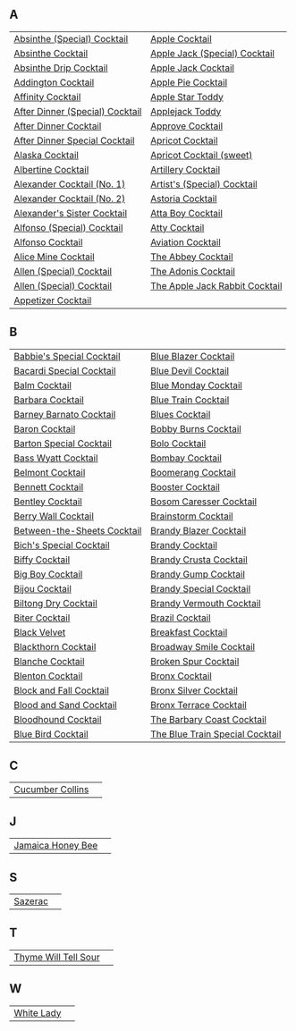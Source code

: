 ## A
|||
|-|-|
| [Absinthe (Special) Cocktail](recipes/absinthecocktailspecial.yaml) | [Apple Cocktail](recipes/apple.yaml) |
| [Absinthe Cocktail](recipes/absinthecocktail.yaml) | [Apple Jack (Special) Cocktail](recipes/applejackspecial.yaml) |
| [Absinthe Drip Cocktail](recipes/absinthedrinkcocktail.yaml) | [Apple Jack Cocktail](recipes/applejack.yaml) |
| [Addington Cocktail](recipes/addington.yaml) | [Apple Pie Cocktail](recipes/applepie.yaml) |
| [Affinity Cocktail](recipes/affinity.yaml) | [Apple Star Toddy](recipes/applestar.yaml) |
| [After Dinner (Special) Cocktail](recipes/afterdinnerspecial.yaml) | [Applejack Toddy](recipes/applejacktoddy.yaml) |
| [After Dinner Cocktail](recipes/afterdinner.yaml) | [Approve Cocktail](recipes/approve.yaml) |
| [After Dinner Special Cocktail](recipes/aftersupper.yaml) | [Apricot Cocktail](recipes/apricot.yaml) |
| [Alaska Cocktail](recipes/alaska.yaml) | [Apricot Cocktail (sweet)](recipes/apricotsweet.yaml) |
| [Albertine Cocktail](recipes/albertine.yaml) | [Artillery Cocktail](recipes/artillerycocktail.yaml) |
| [Alexander Cocktail (No. 1)](recipes/alexander.yaml) | [Artist's (Special) Cocktail](recipes/artistsspecial.yaml) |
| [Alexander Cocktail (No. 2)](recipes/alexander2.yaml) | [Astoria Cocktail](recipes/astoria.yaml) |
| [Alexander's Sister Cocktail](recipes/alexanderssister.yaml) | [Atta Boy Cocktail](recipes/attaboy.yaml) |
| [Alfonso (Special) Cocktail](recipes/alfonsospecial.yaml) | [Atty Cocktail](recipes/atty.yaml) |
| [Alfonso Cocktail](recipes/alfonso.yaml) | [Aviation Cocktail](recipes/aviation.yaml) |
| [Alice Mine Cocktail](recipes/alicemine.yaml) | [The Abbey Cocktail](recipes/abbeycocktail.yaml) |
| [Allen (Special) Cocktail](recipes/allenspecial.yaml) | [The Adonis Cocktail](recipes/adonis.yaml) |
| [Allen (Special) Cocktail](recipes/allies.yaml) | [The Apple Jack Rabbit Cocktail](recipes/applejackrabbit.yaml) |
| [Appetizer Cocktail](recipes/appetizer.yaml) | []() |
## B
|||
|-|-|
| [Babbie's Special Cocktail](recipes/babbiesspecial.yaml) | [Blue Blazer Cocktail](recipes/blueblazer.yaml) |
| [Bacardi Special Cocktail](recipes/bacardispecial.yaml) | [Blue Devil Cocktail](recipes/bluedevil.yaml) |
| [Balm Cocktail](recipes/balm.yaml) | [Blue Monday Cocktail](recipes/bluemonday.yaml) |
| [Barbara Cocktail](recipes/barbara.yaml) | [Blue Train Cocktail](recipes/bluetrain.yaml) |
| [Barney Barnato Cocktail](recipes/barneybarnato.yaml) | [Blues Cocktail](recipes/blues.yaml) |
| [Baron Cocktail](recipes/baron.yaml) | [Bobby Burns Cocktail](recipes/bobbyburns.yaml) |
| [Barton Special Cocktail](recipes/bartonspecial.yaml) | [Bolo Cocktail](recipes/bolo.yaml) |
| [Bass Wyatt Cocktail](recipes/basswyatt.yaml) | [Bombay Cocktail](recipes/bombay.yaml) |
| [Belmont Cocktail](recipes/belmont.yaml) | [Boomerang Cocktail](recipes/boomerang.yaml) |
| [Bennett Cocktail](recipes/bennett.yaml) | [Booster Cocktail](recipes/booster.yaml) |
| [Bentley Cocktail](recipes/bentley.yaml) | [Bosom Caresser Cocktail](recipes/bosomcaresser.yaml) |
| [Berry Wall Cocktail](recipes/berrywall.yaml) | [Brainstorm Cocktail](recipes/brainstorm.yaml) |
| [Between-the-Sheets Cocktail](recipes/betweenthesheets.yaml) | [Brandy Blazer Cocktail](recipes/brandyblazer.yaml) |
| [Bich's Special Cocktail](recipes/bichsspecial.yaml) | [Brandy Cocktail](recipes/brandy.yaml) |
| [Biffy Cocktail](recipes/biffy.yaml) | [Brandy Crusta Cocktail](recipes/brandycrusta.yaml) |
| [Big Boy Cocktail](recipes/bigboy.yaml) | [Brandy Gump Cocktail](recipes/brandygump.yaml) |
| [Bijou Cocktail](recipes/bijou.yaml) | [Brandy Special Cocktail](recipes/brandyspecial.yaml) |
| [Biltong Dry Cocktail](recipes/biltondry.yaml) | [Brandy Vermouth Cocktail](recipes/brandyvermouth.yaml) |
| [Biter Cocktail](recipes/biter.yaml) | [Brazil Cocktail](recipes/brazil.yaml) |
| [Black Velvet](recipes/blackvelvet.yaml) | [Breakfast Cocktail](recipes/breakfast.yaml) |
| [Blackthorn Cocktail](recipes/blackthorn.yaml) | [Broadway Smile Cocktail](recipes/broadwaysmile.yaml) |
| [Blanche Cocktail](recipes/blanche.yaml) | [Broken Spur Cocktail](recipes/brokenspur.yaml) |
| [Blenton Cocktail](recipes/blenton.yaml) | [Bronx Cocktail](recipes/bronx.yaml) |
| [Block and Fall Cocktail](recipes/blockandfall.yaml) | [Bronx Silver Cocktail](recipes/bronxsilver.yaml) |
| [Blood and Sand Cocktail](recipes/bloodandsand.yaml) | [Bronx Terrace Cocktail](recipes/bronxterrace.yaml) |
| [Bloodhound Cocktail](recipes/bloodhound.yaml) | [The Barbary Coast Cocktail](recipes/barbarycoast.yaml) |
| [Blue Bird Cocktail](recipes/bluebird.yaml) | [The Blue Train Special Cocktail](recipes/bluetrainspecial.yaml) |
## C
|||
|-|-|
| [Cucumber Collins](recipes/cucumbercollins.yaml) | []() |
## J
|||
|-|-|
| [Jamaica Honey Bee](recipes/jamaicahoneybee.yaml) | []() |
## S
|||
|-|-|
| [Sazerac](recipes/sazerac.yaml) | []() |
## T
|||
|-|-|
| [Thyme Will Tell Sour](recipes/thymewilltell.yaml) | []() |
## W
|||
|-|-|
| [White Lady](recipes/whitelady.yaml) | []() |
